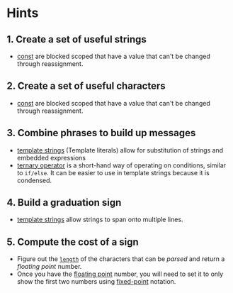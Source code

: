 # Hints

## 1. Create a set of useful strings

- [const][mdn-const] are blocked scoped that have a value that can't be changed through reassignment.

## 2. Create a set of useful characters

- [const][mdn-const] are blocked scoped that have a value that can't be changed through reassignment.

## 3. Combine phrases to build up messages

- [template strings][mdn-template-strings] (Template literals) allow for substitution of strings and embedded expressions
- [ternary operator][mdn-ternary-operator] is a short-hand way of operating on conditions, similar to `if/else`. It can be easier to use in template strings because it is condensed.

## 4. Build a graduation sign

- [template strings][mdn-template-strings] allow strings to span onto multiple lines.

## 5. Compute the cost of a sign

- Figure out the [`length`][mdn-string-length] of the characters that can be _parsed_ and return a _floating point_ number.
- Once you have the [floating point][mdn-parse-float] number, you will need to set it to only show the first two numbers using [fixed-point][mdn-to-fixed] notation.

[mdn-const]: https://developer.mozilla.org/en-US/docs/Web/JavaScript/Reference/Statements/const
[mdn-template-strings]: https://developer.mozilla.org/en-US/docs/Web/JavaScript/Reference/Template_literals
[mdn-string-length]: https://developer.mozilla.org/en-US/docs/Web/JavaScript/Reference/Global_Objects/String/length
[mdn-parse-float]: https://developer.mozilla.org/en-US/docs/Web/JavaScript/Reference/Global_Objects/parseFloat
[mdn-to-fixed]: https://developer.mozilla.org/en-US/docs/Web/JavaScript/Reference/Global_Objects/Number/toFixed
[mdn-ternary-operator]: https://developer.mozilla.org/en-US/docs/Web/JavaScript/Reference/Operators/Conditional_Operator
